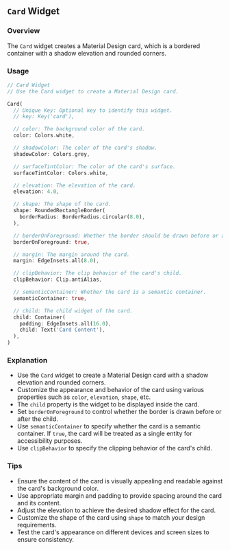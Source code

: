 ## `Card` Widget

### Overview
The `Card` widget creates a Material Design card, which is a bordered container with a shadow elevation and rounded corners.

### Usage
```dart
// Card Widget
// Use the Card widget to create a Material Design card.

Card(
  // Unique Key: Optional key to identify this widget.
  // key: Key('card'),

  // color: The background color of the card.
  color: Colors.white,

  // shadowColor: The color of the card's shadow.
  shadowColor: Colors.grey,

  // surfaceTintColor: The color of the card's surface.
  surfaceTintColor: Colors.white,

  // elevation: The elevation of the card.
  elevation: 4.0,

  // shape: The shape of the card.
  shape: RoundedRectangleBorder(
    borderRadius: BorderRadius.circular(8.0),
  ),

  // borderOnForeground: Whether the border should be drawn before or after the child.
  borderOnForeground: true,

  // margin: The margin around the card.
  margin: EdgeInsets.all(8.0),

  // clipBehavior: The clip behavior of the card's child.
  clipBehavior: Clip.antiAlias,

  // semanticContainer: Whether the card is a semantic container.
  semanticContainer: true,

  // child: The child widget of the card.
  child: Container(
    padding: EdgeInsets.all(16.0),
    child: Text('Card Content'),
  ),
)
```

### Explanation
- Use the `Card` widget to create a Material Design card with a shadow elevation and rounded corners.
- Customize the appearance and behavior of the card using various properties such as `color`, `elevation`, `shape`, etc.
- The `child` property is the widget to be displayed inside the card.
- Set `borderOnForeground` to control whether the border is drawn before or after the child.
- Use `semanticContainer` to specify whether the card is a semantic container. If `true`, the card will be treated as a single entity for accessibility purposes.
- Use `clipBehavior` to specify the clipping behavior of the card's child.

### Tips
- Ensure the content of the card is visually appealing and readable against the card's background color.
- Use appropriate margin and padding to provide spacing around the card and its content.
- Adjust the elevation to achieve the desired shadow effect for the card.
- Customize the shape of the card using `shape` to match your design requirements.
- Test the card's appearance on different devices and screen sizes to ensure consistency.

